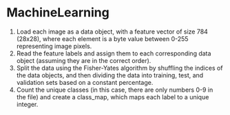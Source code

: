 # MachineLearning

   1. Load each image as a data object, with a feature vector of size 784 (28x28), where each element is a byte value between 0-255 representing image pixels.
   2. Read the feature labels and assign them to each corresponding data object (assuming they are in the correct order).
   3. Split the data using the Fisher-Yates algorithm by shuffling the indices of the data objects, and then dividing the data into training, test, and validation sets based on a constant percentage.
   4. Count the unique classes (in this case, there are only numbers 0-9 in the file) and create a class_map, which maps each label to a unique integer.